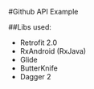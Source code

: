 #Github API Example

##Libs used:

* Retrofit 2.0
* RxAndroid (RxJava)
* Glide
* ButterKnife
* Dagger 2
